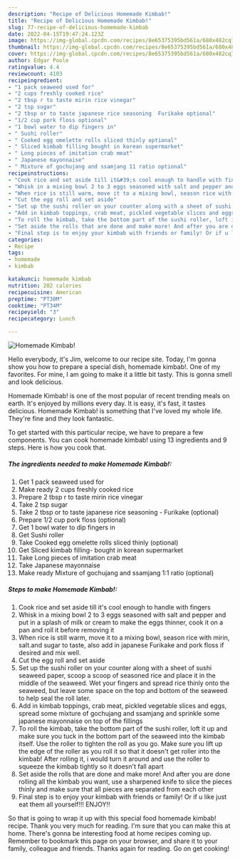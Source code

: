 ```yaml
---
description: "Recipe of Delicious Homemade Kimbab!"
title: "Recipe of Delicious Homemade Kimbab!"
slug: 77-recipe-of-delicious-homemade-kimbab
date: 2022-04-15T19:47:24.123Z
image: https://img-global.cpcdn.com/recipes/8e65375395bd561a/680x482cq70/homemade-kimbab-recipe-main-photo.jpg
thumbnail: https://img-global.cpcdn.com/recipes/8e65375395bd561a/680x482cq70/homemade-kimbab-recipe-main-photo.jpg
cover: https://img-global.cpcdn.com/recipes/8e65375395bd561a/680x482cq70/homemade-kimbab-recipe-main-photo.jpg
author: Edgar Poole
ratingvalue: 4.4
reviewcount: 4103
recipeingredient:
- "1 pack seaweed used for"
- "2 cups freshly cooked rice"
- "2 tbsp r to taste mirin rice vinegar"
- "2 tsp sugar"
- "2 tbsp or to taste japanese rice seasoning  Furikake optional"
- "1/2 cup pork floss optional"
- "1 bowl water to dip fingers in"
- " Sushi roller"
- " Cooked egg omelette rolls sliced thinly optional"
- " Sliced kimbab filling bought in korean supermarket"
- " Long pieces of imitation crab meat"
- " Japanese mayonnaise"
- " Mixture of gochujang and ssamjang 11 ratio optional"
recipeinstructions:
- "Cook rice and set aside till it&#39;s cool enough to handle with fingers"
- "Whisk in a mixing bowl 2 to 3 eggs seasoned with salt and pepper and put in a splash of milk or cream to make the eggs thinner, cook it on a pan and roll it before removing it"
- "When rice is still warm, move it to a mixing bowl, season rice with mirin, salt.and sugar to taste, also add in japanese Furikake and pork floss if desired and mix well."
- "Cut the egg roll and set aside"
- "Set up the sushi roller on your counter along with a sheet of sushi seaweed paper, scoop a scoop of seasoned rice and place it in the middle of the seaweed. Wet your fingers and spread rice thinly onto the seaweed, but leave some space on the top and bottom of the seaweed to help seal the roll later."
- "Add in kimbab toppings, crab meat, pickled vegetable slices and eggs, spread some mixture of gochujang and ssamjang and sprinkle some japanese mayonnaise on top of the fillings"
- "To roll the kimbab, take the bottom part of the sushi roller, loft it up and make sure you tuck in the bottom part of the seaweed into the kimbab itself. Use the roller to tighten the roll as you go. Make sure you lift up the edge of the roller as you roll it so that it doesn&#39;t get roller into the kimbab! After rolling it, i would turn it around and use the roller to squeeze the kimbab tightly so it doesn&#39;t fall apart"
- "Set aside the rolls that are done and make more! And after you are done rolling all the kimbab you want, use a sharpened knife to slice the pieces thinly and make sure that all pieces are separated from each other"
- "Final step is to enjoy your kimbab with friends or family! Or if u like just eat them all yourself!!! ENJOY!!"
categories:
- Recipe
tags:
- homemade
- kimbab

katakunci: homemade kimbab 
nutrition: 202 calories
recipecuisine: American
preptime: "PT30M"
cooktime: "PT34M"
recipeyield: "3"
recipecategory: Lunch

---
```



![Homemade Kimbab!](https://img-global.cpcdn.com/recipes/8e65375395bd561a/680x482cq70/homemade-kimbab-recipe-main-photo.jpg)

Hello everybody, it's Jim, welcome to our recipe site. Today, I'm gonna show you how to prepare a special dish, homemade kimbab!. One of my favorites. For mine, I am going to make it a little bit tasty. This is gonna smell and look delicious.



Homemade Kimbab! is one of the most popular of recent trending meals on earth. It's enjoyed by millions every day. It is easy, it's fast, it tastes delicious. Homemade Kimbab! is something that I've loved my whole life. They're fine and they look fantastic.


To get started with this particular recipe, we have to prepare a few components. You can cook homemade kimbab! using 13 ingredients and 9 steps. Here is how you cook that.

<!--inarticleads1-->

##### The ingredients needed to make Homemade Kimbab!:

1. Get 1 pack seaweed used for
1. Make ready 2 cups freshly cooked rice
1. Prepare 2 tbsp r to taste mirin rice vinegar
1. Take 2 tsp sugar
1. Take 2 tbsp or to taste japanese rice seasoning - Furikake (optional)
1. Prepare 1/2 cup pork floss (optional)
1. Get 1 bowl water to dip fingers in
1. Get  Sushi roller
1. Take  Cooked egg omelette rolls sliced thinly (optional)
1. Get  Sliced kimbab filling- bought in korean supermarket
1. Take  Long pieces of imitation crab meat
1. Take  Japanese mayonnaise
1. Make ready  Mixture of gochujang and ssamjang 1:1 ratio (optional)




<!--inarticleads2-->

##### Steps to make Homemade Kimbab!:

1. Cook rice and set aside till it&#39;s cool enough to handle with fingers
1. Whisk in a mixing bowl 2 to 3 eggs seasoned with salt and pepper and put in a splash of milk or cream to make the eggs thinner, cook it on a pan and roll it before removing it
1. When rice is still warm, move it to a mixing bowl, season rice with mirin, salt.and sugar to taste, also add in japanese Furikake and pork floss if desired and mix well.
1. Cut the egg roll and set aside
1. Set up the sushi roller on your counter along with a sheet of sushi seaweed paper, scoop a scoop of seasoned rice and place it in the middle of the seaweed. Wet your fingers and spread rice thinly onto the seaweed, but leave some space on the top and bottom of the seaweed to help seal the roll later.
1. Add in kimbab toppings, crab meat, pickled vegetable slices and eggs, spread some mixture of gochujang and ssamjang and sprinkle some japanese mayonnaise on top of the fillings
1. To roll the kimbab, take the bottom part of the sushi roller, loft it up and make sure you tuck in the bottom part of the seaweed into the kimbab itself. Use the roller to tighten the roll as you go. Make sure you lift up the edge of the roller as you roll it so that it doesn&#39;t get roller into the kimbab! After rolling it, i would turn it around and use the roller to squeeze the kimbab tightly so it doesn&#39;t fall apart
1. Set aside the rolls that are done and make more! And after you are done rolling all the kimbab you want, use a sharpened knife to slice the pieces thinly and make sure that all pieces are separated from each other
1. Final step is to enjoy your kimbab with friends or family! Or if u like just eat them all yourself!!! ENJOY!!




So that is going to wrap it up with this special food homemade kimbab! recipe. Thank you very much for reading. I'm sure that you can make this at home. There's gonna be interesting food at home recipes coming up. Remember to bookmark this page on your browser, and share it to your family, colleague and friends. Thanks again for reading. Go on get cooking!
